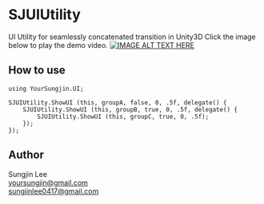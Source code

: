 # SJUIUtility
UI Utility for seamlessly concatenated transition in Unity3D
Click the image below to play the demo video.
[![IMAGE ALT TEXT HERE](https://img.youtube.com/vi/aevJOaQ7XhM/0.jpg)](https://youtu.be/aevJOaQ7XhM)

## How to use
```
using YourSungjin.UI;

SJUIUtility.ShowUI (this, groupA, false, 0, .5f, delegate() {
	SJUIUtility.ShowUI (this, groupB, true, 0, .5f, delegate() {
		SJUIUtility.ShowUI (this, groupC, true, 0, .5f); 
	});
});
```

## Author
Sungjin Lee<br> 
yoursungjin@gmail.com<br> 
sungjinlee0417@gmail.com
